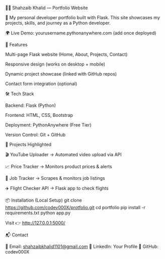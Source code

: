 🧑‍💻 Shahzaib Khalid — Portfolio Website

🚀 My personal developer portfolio built with Flask.
This site showcases my projects, skills, and journey as a Python developer.

🌍 Live Demo: yourusername.pythonanywhere.com (add once deployed)

📂 Features

Multi-page Flask website (Home, About, Projects, Contact)

Responsive design (works on desktop + mobile)

Dynamic project showcase (linked with GitHub repos)

Contact form integration (optional)

🛠️ Tech Stack

Backend: Flask (Python)

Frontend: HTML, CSS, Bootstrap

Deployment: PythonAnywhere (Free Tier)

Version Control: Git + GitHub

🚀 Projects Highlighted

🎬 YouTube Uploader → Automated video upload via API

📈 Price Tracker → Monitors product prices & alerts

💼 Job Tracker → Scrapes & monitors job listings

✈️ Flight Checker API → Flask app to check flights

📦 Installation (Local Setup)
git clone https://github.com/codev000X/protfolio.git
cd portfolio
pip install -r requirements.txt
python app.py


Visit 👉 http://127.0.0.1:5000/

📬 Contact

💌 Email: shahzaibkhalid1101@gmail.com
🔗 LinkedIn: Your Profile
🐍 GitHub: codev000X
